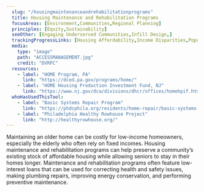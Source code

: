 ```yaml
---
  slug: "/housingmaintenanceandrehabilitationprograms"
  title: Housing Maintenance and Rehabilitation Programs
  focusAreas: [Environment,Communities,Regional Planning]
  principles: [Equity,Sustainability]
  seeOther: [Engaging Underserved Communities,Infill Design,]
  trackingProgressLinks: [Housing Affordability,Income Disparities,Population Growth,Racial & Ethnic Disparities]
  media: 
    type: "image"
    path: "ACCESSMANAGEMENT.jpg"
    credit: "DVRPC"
  resources: 
    - label: "HOME Program, PA"
      link: "https://dced.pa.gov/programs/home/"
    - label: "HOME Housing Production Investment Fund, NJ"
      link: "https://www.nj.gov/dca/divisions/dhcr/offices/homehpif.html"  
  whoHasUsedThisTool: 
    - label: "Basic Systems Repair Program"
      link: "https://phdcphila.org/residents/home-repair/basic-systems-repair-program/"
    - label: "Philadelphia Healthy Rowhouse Project"
      link: "http://healthyrowhouse.org/"
---
```


Maintaining an older home can be costly for low-income homeowners, especially the elderly who often rely on fixed incomes. Housing maintenance and rehabilitation programs can help preserve a community’s existing stock of affordable housing while allowing seniors to stay in their homes longer. Maintenance and rehabilitation programs often feature low-interest loans that can be used for correcting health and safety issues, making plumbing repairs, improving energy conservation, and performing preventive maintenance.

